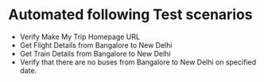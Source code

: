 # Automated following Test scenarios
>
* Verify Make My Trip Homepage URL
* Get Flight Details from Bangalore to New Delhi
* Get Train Details from Bangalore to New Delhi
* Verify that there are no buses from Bangalore to New Delhi on specified date.
